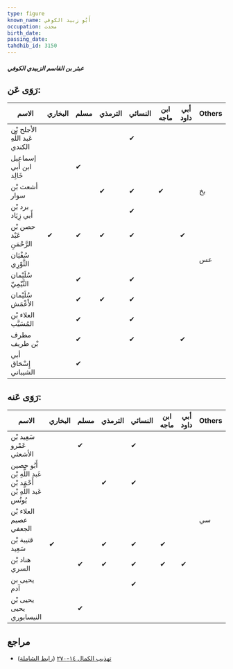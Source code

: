 ```yaml
---
type: figure
known_name: أَبُو زبيد الكوفي
occupation: محدث
birth_date:
passing_date:
tahdhib_id: 3150
---
```

##### عبثر بن القاسم الزبيدي الكوفي

## رَوَى عَن:
| الاسم                          | البخاري | مسلم | الترمذي | النسائي | ابن ماجه | أبي داود | Others |
| ------------------------------ | ------- | ---- | ------- | ------- | -------- | -------- | ------ |
| الأجلح بْن عَبد اللَّهِ الكندي |         |      |         | ✔       |          |          |        |
| إسماعيل ابن أَبي خَالِد        |         | ✔    |         |         |          |          |        |
| أشعث بْن سوار                  |         |      | ✔       | ✔       | ✔        |          | بخ     |
| برد بْن أَبي زِيَاد            |         |      |         | ✔       |          |          |        |
| حصن بْن عَبْد الرَّحْمَنِ      | ✔       | ✔    | ✔       | ✔       |          | ✔        |        |
| سُفْيَان الثَّوْرِي            |         |      |         |         |          |          | عس     |
| سُلَيْمان التَّيْمِيّ          |         | ✔    |         | ✔       |          |          |        |
| سُلَيْمان الأَعْمَش            |         | ✔    | ✔       | ✔       |          |          |        |
| العلاء بْن المُسَيَّب          |         | ✔    |         | ✔       |          |          |        |
| مطرف بْن طريف                  |         | ✔    |         | ✔       |          | ✔        |        |
| أبي إِسْحَاق الشيباني          |         | ✔    |         |         |          |          |        |
## رَوَى عَنه:
| الاسم                                                           | البخاري | مسلم | الترمذي | النسائي | ابن ماجه | أبي داود | Others |
| --------------------------------------------------------------- | ------- | ---- | ------- | ------- | -------- | -------- | ------ |
| سَعِيد بْن عَمْرو الأشعثي                                       |         | ✔    |         | ✔       |          |          |        |
| أَبُو حصين عَبد اللَّهِ بْن أَحْمَد بْن عَبد اللَّهِ بْن يُونُس |         |      | ✔       | ✔       |          |          |        |
| العلاء بْن عصيم الجعفي                                          |         |      |         |         |          |          | سي     |
| قتيبة بْن سَعِيد                                                | ✔       |      | ✔       | ✔       | ✔        |          |        |
| هناد بْن السري                                                  |         | ✔    | ✔       | ✔       | ✔        | ✔        |        |
| يحيى بن آدم                                                     |         |      |         | ✔       |          |          |        |
| يحيى بْن يحيى النيسابوري                                        |         | ✔    |         |         |          |          |        |
## مراجع
- [تهذيب الكمال ١٤-٢٧٠](obsidian://open?vault=Tahdhib-al-Kamal&file=Figures/٣١٥٠-عبثر%20بن%20القاسم%20الزبيدي%20الكوفي) ([رابط الشاملة](https://shamela.ws/book/3722/7198))